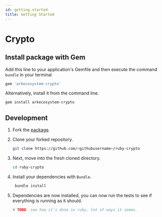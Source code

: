 ```yaml
---
id: getting-started
title: Getting Started
---
```


# Crypto

## Install package with Gem

Add this line to your application's Gemfile and then execute the command `bundle` in your terminal

```bash
gem 'arkecosystem-crypto'
```

Alternatively, install it from the command line.

```bash
gem install arkecosystem-crypto
```

## Development

1. Fork the [package](https://github.com/ARKEcosystem/ruby-crypto).
2. Clone your forked repository.

   ```bash
   git clone https://github.com/<githubusername>/ruby-crypto
   ```

3. Next, move into the fresh cloned directory.

   ```bash
   cd ruby-crypto
   ```

4. Install your dependencies with `Bundle`.

   ```bash
    bundle install
   ```

5. Dependencies are now installed, you can now run the tests to see if everything is running as it should.

   ```bash
   # TODO: see how it's done in ruby, lot of ways it seems.
   ```

